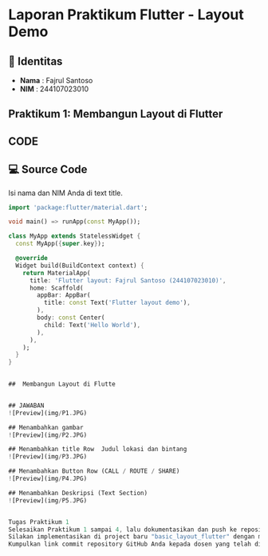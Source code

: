 # Laporan Praktikum Flutter - Layout Demo

## 📌 Identitas
- **Nama**  : Fajrul Santoso  
- **NIM**   : 244107023010  
## Praktikum 1: Membangun Layout di Flutter
 ## CODE

## 💻 Source Code
Isi nama dan NIM Anda di text title.

```dart
import 'package:flutter/material.dart';

void main() => runApp(const MyApp());

class MyApp extends StatelessWidget {
  const MyApp({super.key});

  @override
  Widget build(BuildContext context) {
    return MaterialApp(
      title: 'Flutter layout: Fajrul Santoso (244107023010)',
      home: Scaffold(
        appBar: AppBar(
          title: const Text('Flutter layout demo'),
        ),
        body: const Center(
          child: Text('Hello World'),
        ),
      ),
    );
  }
}

 
##  Membangun Layout di Flutte


## JAWABAN
![Preview](img/P1.JPG)

## Menambahkan gambar 
![Preview](img/P2.JPG)

## Menambahkan title Row  Judul lokasi dan bintang
![Preview](img/P3.JPG)

## Menambahkan Button Row (CALL / ROUTE / SHARE)
![Preview](img/P4.JPG)

## Menambahkan Deskripsi (Text Section)
![Preview](img/P5.JPG)


Tugas Praktikum 1
Selesaikan Praktikum 1 sampai 4, lalu dokumentasikan dan push ke repository Anda berupa screenshot setiap hasil pekerjaan beserta penjelasannya di file README.md!
Silakan implementasikan di project baru "basic_layout_flutter" dengan mengakses sumber ini: https://docs.flutter.dev/codelabs/layout-basics
Kumpulkan link commit repository GitHub Anda kepada dosen yang telah disepakati!
